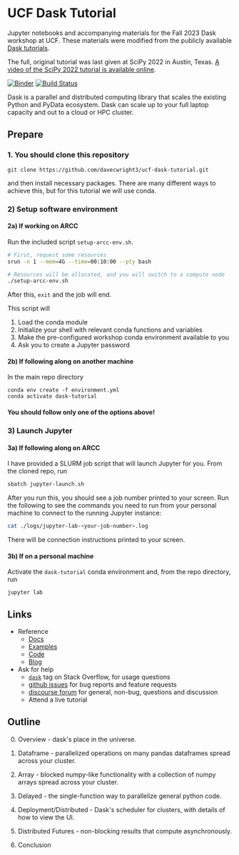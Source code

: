 # UCF Dask Tutorial
Jupyter notebooks and accompanying materials for the Fall 2023 Dask workshop at UCF.
These materials were modified from the publicly available [Dask tutorials](https://tutorial.dask.org/).


The full, original tutorial was last given at SciPy 2022 in Austin, Texas.
[A video of the SciPy 2022 tutorial is available online](https://youtu.be/J0NcbvkYPoE).

[![Binder](https://mybinder.org/badge_logo.svg)](https://mybinder.org/v2/gh/dask/dask-tutorial/main?urlpath=lab)
[![Build Status](https://github.com/dask/dask-tutorial/workflows/CI/badge.svg)](https://github.com/dask/dask-tutorial/actions?query=workflow%3ACI)

Dask is a parallel and distributed computing library that scales the existing Python and PyData ecosystem. Dask can scale up to your full laptop capacity and out to a cloud or HPC cluster.

## Prepare

### 1. You should clone this repository

    git clone https://github.com/davecwright3/ucf-dask-tutorial.git

and then install necessary packages.
There are many different ways to achieve this, but for this tutorial we will use conda.


### 2) Setup software environment
#### 2a) If working on ARCC
Run the included script `setup-arcc-env.sh`.

``` sh
# First, request some resources
srun -n 1 --mem=4G --time=00:10:00 --pty bash

# Resources will be allocated, and you will switch to a compute node
./setup-arcc-env.sh
```
After this, `exit` and the job will end.

This script will
1. Load the conda module
2. Initialize your shell with relevant conda functions and variables
3. Make the pre-configured workshop conda environment available to you
4. Ask you to create a Jupyter password

#### 2b) If following along on another machine

In the main repo directory

    conda env create -f environment.yml
    conda activate dask-tutorial

#### You should follow only one of the options above!

### 3) Launch Jupyter
#### 3a) If following along on ARCC
I have provided a SLURM job script that will launch Jupyter for you. From the cloned repo, run

``` sh
sbatch jupyter-launch.sh
```

After you run this, you should see a job number printed to your screen. Run the following to see the commands you need to run from your personal machine to connect to the running Jupyter instance:

``` sh
cat ./logs/jupyter-lab-<your-job-number>.log
```

There will be connection instructions printed to your screen.


#### 3b) If on a personal machine
Activate the `dask-tutorial` conda environment and, from the repo directory, run

    jupyter lab


## Links

*  Reference
    *  [Docs](https://dask.org/)
    *  [Examples](https://examples.dask.org/)
    *  [Code](https://github.com/dask/dask/)
    *  [Blog](https://blog.dask.org/)
*  Ask for help
    *   [`dask`](http://stackoverflow.com/questions/tagged/dask) tag on Stack Overflow, for usage questions
    *   [github issues](https://github.com/dask/dask/issues/new) for bug reports and feature requests
    *   [discourse forum](https://dask.discourse.group/) for general, non-bug, questions and discussion
    *   Attend a live tutorial

## Outline

0. Overview - dask's place in the universe.

1. Dataframe - parallelized operations on many pandas dataframes spread across your cluster.

2. Array - blocked numpy-like functionality with a collection of numpy arrays spread across your cluster.

3. Delayed - the single-function way to parallelize general python code.

4. Deployment/Distributed - Dask's scheduler for clusters, with details of how to view the UI.

5. Distributed Futures - non-blocking results that compute asynchronously.

6. Conclusion

